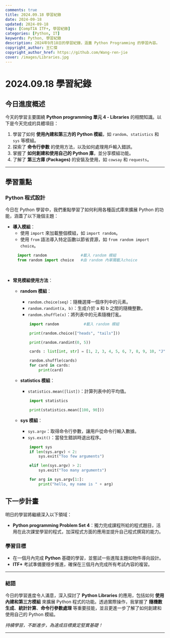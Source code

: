 ```yaml
---
comments: true
title: 2024.09.18 學習紀錄
date: 2024-09-18
updated: 2024-09-18
tags: [CompTIA ITF+, 學習紀錄]
categories: [Python, IT]
keywords: Python, 學習紀錄
description: 2024年9月18日的學習紀錄，涵蓋 Python Programming 的學習內容。
copyright_author: 王仁傑
copyright_author_href: https://github.com/Wang-ren-jie
cover: /images/Libraries.jpg
---
```


# 2024.09.18 學習紀錄

## 今日進度概述

今天的學習主要圍繞 **Python programming 單元 4 - Libraries** 的相關知識。以下是今天完成的具體項目：

1. 學習了如何 **使用內建和第三方的 Python 模組**，如 `random`、`statistics` 和 `sys` 等模組。
2. 探索了 **命令行參數** 的使用方法，以及如何處理用戶輸入錯誤。
3. 掌握了 **如何創建和使用自己的 Python 庫**，並分享模組功能。
4. 了解了 **第三方庫 (Packages)** 的安裝及使用，如 `cowsay` 和 `requests`。

---

## 學習重點

### Python 程式設計

今日在 Python 學習中，我們重點學習了如何利用各種函式庫來擴展 Python 的功能，涵蓋了以下幾個主題：

- **導入模組**：
  - 使用 `import` 來加載整個模組，如 `import random`。
  - 使用 `from` 語法導入特定函數以節省資源，如 `from random import choice`。
  ```python
    import random               #載入 random 模組
    from random import choice   #由 random 內單獨載入choice
  ```

</br>


- **常見模組使用方法**：
    - **random 模組**：
        - `random.choice(seq)`：隨機選擇一個序列中的元素。
        - `random.randint(a, b)`：生成介於 a 和 b 之間的隨機整數。
        - `random.shuffle(x)`：將列表中的元素隨機打亂。
        ```python
            import random           #載入 random 模組

            print(random.choice(["heads", "tails"]))                                       #打印隨機字串

            print(random.randint(0, 5))                                                    #打印隨機0到5之間的整數

            cards : list[int, str] = [1, 2, 3, 4, 5, 6, 7, 8, 9, 10, "J", "Q", "K", "A"]   #建立 list (撲克牌)

            random.shuffle(cards)                                                          #洗牌 (隨機打亂)
            for card in cards:                                                             #印出洗好的撲克牌
                print(card)
        ```

    - **statistics 模組**：
        - `statistics.mean([list])`：計算列表中的平均值。
        ```python
            import statistics

            print(statistics.mean([100, 90]))                                              #平均分數
        ```

    - **sys 模組**：
        - `sys.argv`：取得命令行參數，讓用戶從命令行輸入數據。
        - `sys.exit()`：當發生錯誤時退出程序。
        ```python
            import sys
            if len(sys.argv) < 2:                                                           #檢查是否有輸入參數於執行程式後
                sys.exit("Too few arguments")                                               #如果沒有則終止程式，並提示

            elif len(sys.argv) > 2:                                                         #檢查是否有輸入兩個以上參數
                sys.exit("Too many arguments")                                              #如果有則終止程式，並提示

            for arg in sys.argv[1:]:                                                        #打印預設字串並加上執行程式後的字串
                print("hello, my name is " + arg)

        ```

## 下一步計畫

明日的學習將繼續深入以下領域：

- **Python programming Problem Set 4**：獨力完成課程所給的程式題目，活用在此次課堂學習的程式，加深程式方面的應用並提升自己程式撰寫的能力。

### 學習目標

- 在一個月內完成 **Python** 基礎的學習，並嘗試一些進階主題如物件導向設計。
- **ITF+** 考試準備要穩步推進，確保在三個月內完成所有考試內容的複習。

---

### 結語

今日的學習進度令人滿意，深入探討了 **Python Libraries** 的應用，包括如何 **使用內建和第三方模組** 來擴展 Python 程式的功能。透過實際操作，我掌握了 **隨機數生成**、**統計計算**、**命令行參數處理** 等重要技能，並且更進一步了解了如何創建和使用自己的 Python 模組。

_持續學習，不斷進步，為達成目標奠定堅實基礎！_

---
